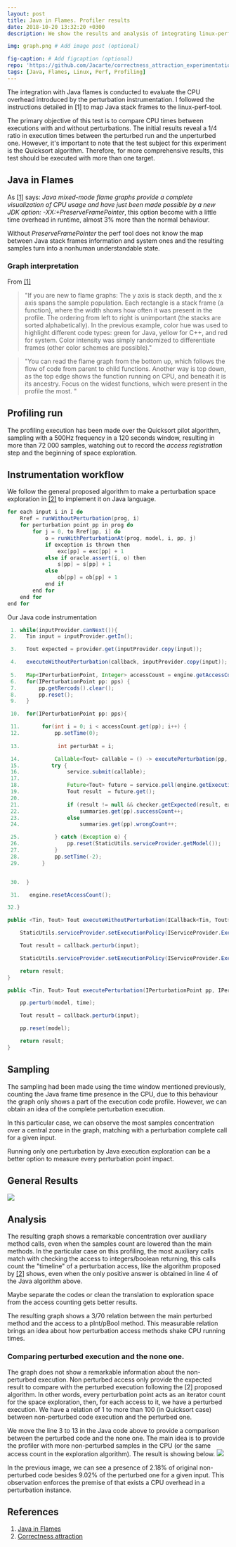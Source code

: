 ```yaml
---
layout: post
title: Java in Flames. Profiler results
date: 2018-10-20 13:32:20 +0300
description: We show the results and analysis of integrating linux-perf-tool to our perturbation instrumentation. The use of java flames graph provide a better visual performance. Also, We explain our instrumentation workflow. # Add post description (optional)

img: graph.png # Add image post (optional)

fig-caption: # Add figcaption (optional)
repo: 'https://github.com/Jacarte/correctness_attraction_experimentation'
tags: [Java, Flames, Linux, Perf, Profiling]
---
```


The integration with Java flames is conducted to evaluate the CPU overhead introduced by the perturbation instrumentation. I followed the instructions detailed in [1] to map Java stack frames to the linux-perf-tool.

The primary objective of this test is to compare CPU times between executions with and without perturbations. The initial results reveal a 1/4 ratio in execution times between the perturbed run and the unperturbed one. However, it's important to note that the test subject for this experiment is the Quicksort algorithm. Therefore, for more comprehensive results, this test should be executed with more than one target.

## Java in Flames

As <a href='#bib1'>[1]</a> says: *Java mixed-mode flame graphs provide a complete visualization of CPU usage and have just been made possible by a new JDK option: -XX:+PreserveFramePointer*, this option become with a little time overhead in runtime, almost 3% more than the normal behaviour.

Without *PreserveFramePointer* the perf tool does not know the map between Java stack frames information and system ones and the resulting samples turn into a nonhuman understandable state.

### Graph interpretation
From <a href='#bib1'>[1]</a>

>\"If you are new to flame graphs: The y axis is stack depth, and the x axis spans the sample population. Each rectangle is a stack frame (a function), where the width shows how often it was present in the profile. The ordering from left to right is unimportant (the stacks are sorted alphabetically). In the previous example, color hue was used to highlight different code types: green for Java, yellow for C++, and red for system. Color intensity was simply randomized to differentiate frames (other color schemes are possible).\"  


>\"You can read the flame graph from the bottom up, which follows the flow of code from parent to child functions. Another way is top down, as the top edge shows the function running on CPU, and beneath it is its ancestry. Focus on the widest functions, which were present in the profile the most. \"

## Profiling run

The profiling execution has been made over the Quicksort pilot algorithm, sampling with a 500Hz frequency in a 120 seconds window, resulting in more than 72 000 samples, watching out to record the *access registration* step and the beginning of space exploration.


## Instrumentation workflow

We follow the general proposed algorithm to make a perturbation space exploration in <a href='#bib2'>[2]</a> to implement it on Java language.

```java
for each input i in I do
    Rref = runWithoutPerturbation(prog, i)
    for perturbation point pp in prog do
        for j = 0, to Rref[pp, i] do
            o = runWithPerturbationAt(prog, model, i, pp, j)
            if exception is thrown then
                exc[pp] = exc[pp] + 1
            else if oracle.assert(i, o) then
                s[pp] = s[pp] + 1
            else
                ob[pp] = ob[pp] + 1
            end if
        end for
    end for
end for
```

Our Java code instrumentation 

```java
 1. while(inputProvider.canNext()){
 2.   Tin input = inputProvider.getIn();

 3.   Tout expected = provider.get(inputProvider.copy(input));

 4.   executeWithoutPerturbation(callback, inputProvider.copy(input));
    
 5.   Map<IPerturbationPoint, Integer> accessCount = engine.getAccessCount();
 6.   for(IPerturbationPoint pp: pps) {
 7.       pp.getRercods().clear();
 8.       pp.reset();
 9.   }

 10.  for(IPerturbationPoint pp: pps){

 11.       for(int i = 0; i < accessCount.get(pp); i++) {
 12.           pp.setTime(0);
           
 13.            int perturbAt = i;

 14.           Callable<Tout> callable = () -> executePerturbation(pp, StaticUtils.serviceProvider.getModel(), callback, inputProvider.copy(input), perturbAt);
 15.          try {
 16.               service.submit(callable);
 17.
 18.               Future<Tout> future = service.poll(engine.getExecutionTimeout(), TimeUnit.MILLISECONDS);
 19.               Tout result  = future.get();
 20.               
 21.               if (result != null && checker.getExpected(result, expected))
 22.                   summaries.get(pp).successCount++;
 23.               else
 24.                   summaries.get(pp).wrongCount++;

 25.           } catch (Exception e) {
 26.               pp.reset(StaticUtils.serviceProvider.getModel());
 27.           }
 28.           pp.setTime(-2);
 29.       }


 30.  }

 31.   engine.resetAccessCount();

32.}
```
```java
public <Tin, Tout> Tout executeWithoutPerturbation(ICallback<Tin, Tout> callback, Tin input) {

    StaticUtils.serviceProvider.setExecutionPolicy(IServiceProvider.ExectionPolicy.REGISTER_ACCESS);

    Tout result = callback.perturb(input);

    StaticUtils.serviceProvider.setExecutionPolicy(IServiceProvider.ExectionPolicy.PERTURBING);

    return result;
}
```

```java
public <Tin, Tout> Tout executePerturbation(IPerturbationPoint pp, IPerturbationModel model, ICallback<Tin, Tout> callback, Tin input, int time) {

    pp.perturb(model, time);

    Tout result = callback.perturb(input);

    pp.reset(model);

    return result;
}
```

## Sampling

The sampling had been made using the time window mentioned previously, counting the Java frame time presence in the CPU, due to this behaviour the graph only shows a part of the execution code profile. However, we can obtain an idea of the complete perturbation execution.


In this particular case, we can observe the most samples concentration over a central zone in the graph, matching with a perturbation complete call for a given input.

Running only one perturbation by Java execution exploration can be a better option to measure every perturbation point impact.

## General Results

<a href="/assets/img/flamegraph-withtwo.svg" target='_blank'>
    <img src='/assets/img/flamegraph-withtwo.svg'/>
</a>

## Analysis

The resulting graph shows a remarkable concentration over auxiliary method calls, even when the samples count are lowered than the main methods. In the particular case on this profiling, the most auxiliary calls match with checking the access to integers/boolean returning, this calls count the "timeline" of a perturbation access, like the algorithm proposed by <a href='#bib2'>[2]</a> shows, even when the only positive answer is obtained in line 4 of the Java algorithm above.

Maybe separate the codes or clean the translation to exploration space from the access counting gets better results.

The resulting graph shows a 3/70 relation between the main perturbed method and the access to a pInt/pBool method. This measurable relation brings an idea about how perturbation access methods shake CPU running times.


### Comparing perturbed execution and the none one.
The graph does not show a remarkable information about the non-perturbed execution. Non perturbed access only provide the expected result to compare with the perturbed execution following the [2] proposed algorithm. In other words, every perturbation point acts as an iterator count for the space exploration, then, for each access to it, we have a perturbed execution. We have a relation of 1 to more than 100 (in Quicksort case) between non-perturbed code execution and the perturbed one.

We move the line 3 to 13 in the Java code above to provide a comparison between the perturbed code and the none one. The main idea is to provide the profiler with more non-perturbed samples in the CPU (or the same access count in the exploration algorithm). The result is showing below.
<img src='/assets/img/comparing.png'/>


In the previous image, we can see a presence of 2.18% of original non-perturbed code besides 9.02% of the perturbed one for a given input. This observation enforces the premise of that exists a CPU overhead in a perturbation instance.

## References

1. <a id='bib1' href='https://medium.com/netflix-techblog/java-in-flames-e763b3d32166'>Java in Flames</a>
2. <a id='bib2' href='https://arxiv.org/pdf/1611.09187.pdf'>Correctness attraction</a>

